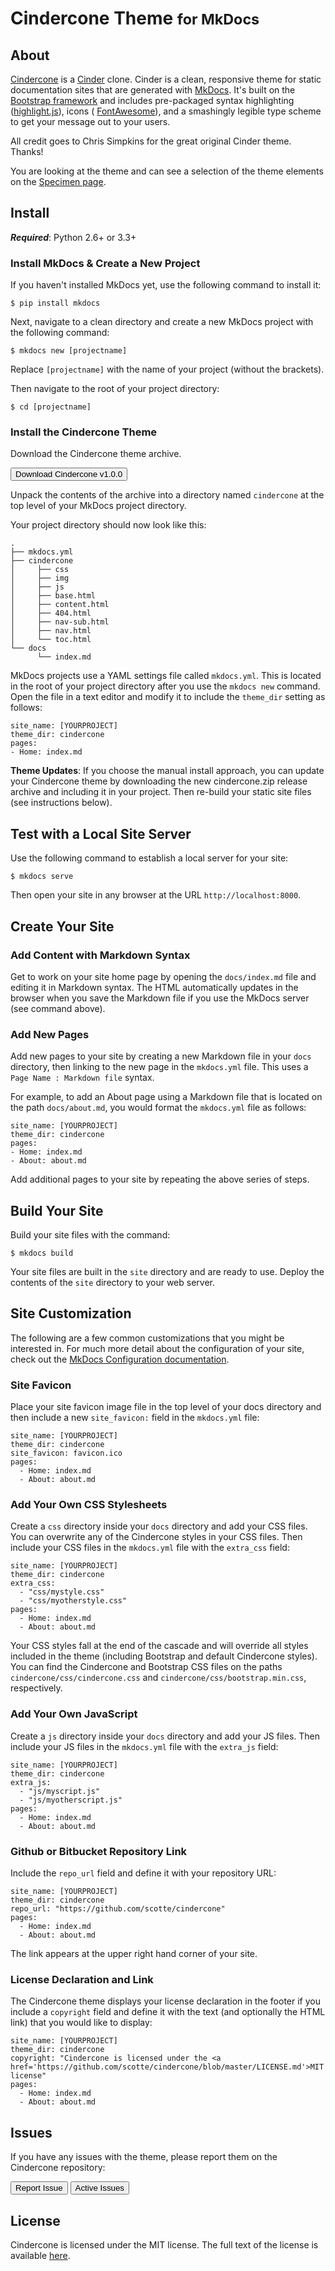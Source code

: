 <h1>Cindercone Theme <small>for MkDocs</small></h1>

## About

[Cindercone](https://github.com/scotte/cindercone) is a
[Cinder](https://github.com/chrissimpkins/cinder) clone. Cinder is a clean,
responsive theme for static documentation sites that are generated with
[MkDocs](https://github.com/mkdocs/mkdocs). It's built on the [Bootstrap
framework](http://getbootstrap.com/) and includes pre-packaged syntax
highlighting ([highlight.js](https://highlightjs.org/)), icons (<i class="fa
fa-flag"></i> [FontAwesome](https://fortawesome.github.io/Font-Awesome/)), and a
smashingly legible type scheme to get your message out to your users.

All credit goes to Chris Simpkins for the great original Cinder theme. Thanks!

You are looking at the theme and can see a selection of the theme elements on the [Specimen page](/specimen/).

## Install

**<em>Required</em>**: Python 2.6+ or 3.3+

### Install MkDocs & Create a New Project

If you haven't installed MkDocs yet, use the following command to install it:

<pre><code class="nohighlight">$ pip install mkdocs</code></pre>

Next, navigate to a clean directory and create a new MkDocs project with the following command:

<pre><code class="nohighlight">$ mkdocs new [projectname]</code></pre>

Replace `[projectname]` with the name of your project (without the brackets).

Then navigate to the root of your project directory:

<pre><code class="nohighlight">$ cd [projectname]</code></pre>

### Install the Cindercone Theme

Download the Cindercone theme archive.

<a href="https://github.com/scotte/cindercone/releases/download/v1.0.0/cindercone.zip"><button type="button" class="btn btn-success"><i class="fa fa-cloud-download"></i>  Download Cindercone v1.0.0</button></a>

Unpack the contents of the archive into a directory named `cindercone` at the top level of your MkDocs project directory.

Your project directory should now look like this:

<pre><code class="nohighlight">.
├── mkdocs.yml
├── cindercone
│     ├── css
│     ├── img
│     ├── js
│     ├── base.html
│     ├── content.html
│     ├── 404.html
│     ├── nav-sub.html
│     ├── nav.html
│     └── toc.html
└── docs
      └── index.md
</code></pre>

MkDocs projects use a YAML settings file called `mkdocs.yml`.  This is located in the root of your project directory after you use the `mkdocs new` command.  Open the file in a text editor and modify it to include the `theme_dir` setting as follows:

<pre><code class="yaml">site_name: [YOURPROJECT]
theme_dir: cindercone
pages:
- Home: index.md
</code></pre>

**Theme Updates**: If you choose the manual install approach, you can update your Cindercone theme by downloading the new cindercone.zip release archive and including it in your project. Then re-build your static site files (see instructions below).

## Test with a Local Site Server


Use the following command to establish a local server for your site:

<pre><code class="nohighlight">$ mkdocs serve</code></pre>

Then open your site in any browser at the URL `http://localhost:8000`.

## Create Your Site

### Add Content with Markdown Syntax

Get to work on your site home page by opening the `docs/index.md` file and editing it in Markdown syntax.  The HTML automatically updates in the browser when you save the Markdown file if you use the MkDocs server (see command above).

### Add New Pages

Add new pages to your site by creating a new Markdown file in your `docs` directory, then linking to the new page in the `mkdocs.yml` file.  This uses a `Page Name : Markdown file` syntax.

For example, to add an About page using a Markdown file that is located on the path `docs/about.md`, you would format the `mkdocs.yml` file as follows:

<pre><code class="yaml">site_name: [YOURPROJECT]
theme_dir: cindercone
pages:
- Home: index.md
- About: about.md</code></pre>

Add additional pages to your site by repeating the above series of steps.

## Build Your Site

Build your site files with the command:

<pre><code class="nohighlight">$ mkdocs build</code></pre>

Your site files are built in the `site` directory and are ready to use.  Deploy the contents of the `site` directory to your web server.

## Site Customization

The following are a few common customizations that you might be interested in.  For much more detail about the configuration of your site, check out the [MkDocs Configuration documentation](https://github.com/mkdocs/mkdocs/blob/master/docs/user-guide/configuration.md).

### Site Favicon

Place your site favicon image file in the top level of your docs directory and then include a new `site_favicon:` field in the `mkdocs.yml` file:

<pre><code class="yaml">site_name: [YOURPROJECT]
theme_dir: cindercone
site_favicon: favicon.ico
pages:
  - Home: index.md
  - About: about.md</code></pre>

### Add Your Own CSS Stylesheets

Create a `css` directory inside your `docs` directory and add your CSS files.  You can overwrite any of the Cindercone styles in your CSS files.  Then include your CSS files in the `mkdocs.yml` file with the `extra_css` field:

<pre><code class="yaml">site_name: [YOURPROJECT]
theme_dir: cindercone
extra_css:
  - "css/mystyle.css"
  - "css/myotherstyle.css"
pages:
  - Home: index.md
  - About: about.md</code></pre>

Your CSS styles fall at the end of the cascade and will override all styles included in the theme (including Bootstrap and default Cindercone styles).  You can find the Cindercone and Bootstrap CSS files on the paths `cindercone/css/cindercone.css` and `cindercone/css/bootstrap.min.css`, respectively.


### Add Your Own JavaScript

Create a `js` directory inside your `docs` directory and add your JS files.  Then include your JS files in the `mkdocs.yml` file with the `extra_js` field:

<pre><code class="yaml">site_name: [YOURPROJECT]
theme_dir: cindercone
extra_js:
  - "js/myscript.js"
  - "js/myotherscript.js"
pages:
  - Home: index.md
  - About: about.md</code></pre>

### Github or Bitbucket Repository Link

Include the `repo_url` field and define it with your repository URL:

<pre><code class="yaml">site_name: [YOURPROJECT]
theme_dir: cindercone
repo_url: "https://github.com/scotte/cindercone"
pages:
  - Home: index.md
  - About: about.md</code></pre>

The link appears at the upper right hand corner of your site.

### License Declaration and Link

The Cindercone theme displays your license declaration in the footer if you include a `copyright` field and define it with the text (and optionally the HTML link) that you would like to display:

<pre><code class="yaml">site_name: [YOURPROJECT]
theme_dir: cindercone
copyright: "Cindercone is licensed under the &lt;a href='https://github.com/scotte/cindercone/blob/master/LICENSE.md'&gt;MIT license</a>"
pages:
  - Home: index.md
  - About: about.md</code></pre>

## Issues

If you have any issues with the theme, please report them on the Cindercone repository:

<a href="https://github.com/scotte/cindercone/issues/new"><button class="btn btn-primary" type="submit">Report Issue</button></a>
<a href="https://github.com/scotte/cindercone/issues"><button class="btn btn-primary" type="submit">Active Issues</button></a>

## License

Cindercone is licensed under the MIT license. The full text of the license is available [here](https://github.com/scotte/cindercone/blob/master/LICENSE.md).



